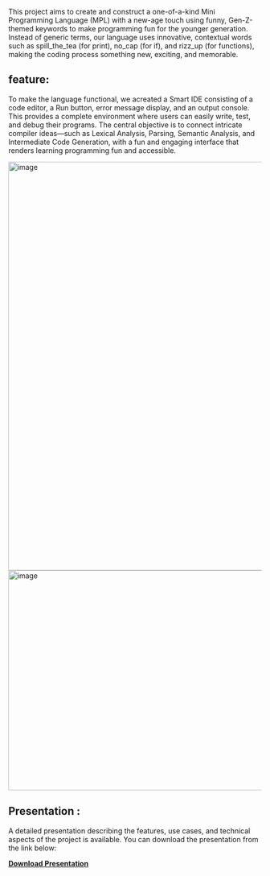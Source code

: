 This project aims to create and construct a one-of-a-kind Mini Programming Language (MPL) with a new-age touch using funny, Gen-Z-themed keywords to make programming fun for the younger generation. Instead of generic terms, our  language uses innovative, contextual words such as spill_the_tea (for print), no_cap (for if), and rizz_up (for functions),  making the coding process something new, exciting, and memorable. 

## feature:
To make the language functional, we acreated a Smart IDE consisting of a code editor, a Run button, error message display, and an output console. 
This provides a complete environment where users can easily write, test, and debug their programs.
The central objective is to connect intricate compiler ideas—such as Lexical Analysis, Parsing, Semantic Analysis, and Intermediate Code Generation, with a fun and engaging interface that renders learning programming fun and accessible. 


<img width="1442" height="812" alt="image" src="https://github.com/user-attachments/assets/7386b6b3-392a-4877-b464-23e880fd62d8" />
<img width="1321" height="437" alt="image" src="https://github.com/user-attachments/assets/88ed792a-583a-4b99-99f8-a7d78c7bb8c8" />


## Presentation :

A detailed presentation describing the features, use cases, and technical aspects of the project is available. You can download the presentation from the link below:

**[Download Presentation](https://docs.google.com/presentation/d/1rssWlVRueqQbRTYHlV30QT_jKevPLmjr/edit?usp=sharing&ouid=101212409505569456399&rtpof=true&sd=true)**
